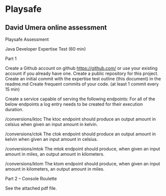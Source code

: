 # Playsafe 
David Umera online assessment
----------------------------
Playsafe Assessment

Java Developer Expertise Test (60 min)
 
Part 1
 
Create a Github account  on github https://github.com/ or use your existing account if you already have one.
Create a public repository for this project.
Create an initial commit with the expertise test outline (this document)  in the readme.md
Create frequent commits of your code. (at least 1 commit every 15 min)
 
Create a service capable of serving the following endpoints:
For all of the below endpoints a log entry needs to be created for their execution duration.
 
/conversions/ktoc
The ktoc endpoint should produce an output amount in celsius when given an input amount in kelvin.
 
/conversions/ctok
The ctok endpoint should produce an output amount in kelvin when given an input amount in celsius.
 
/conversions/mtok
The mtok endpoint should produce, when given an input amount in miles, an output amount in kilometers.
 
/conversions/ktom
The ktom endpoint should produce, when given an input amount in kilometers, an output amount in miles.
 
Part 2 – Console Roulette
 
See the attached pdf file.
